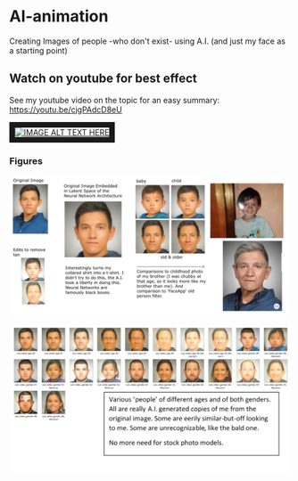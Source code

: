 # AI-animation
Creating Images of people -who don't exist- using A.I. (and just my face as a starting point)

## Watch on youtube for best effect
See my youtube video on the topic for an easy summary:
https://youtu.be/cjgPAdcD8eU

<a href="http://www.youtube.com/watch?feature=player_embedded&v=cjgPAdcD8eU
" target="_blank"><img src="http://img.youtube.com/vi/cjgPAdcD8eU/0.jpg" 
alt="IMAGE ALT TEXT HERE" width="240" height="180" border="10" /></a>

### Figures
![alt text](https://github.com/GeorgeDavila/AI-animation/blob/master/fig1.jpg "Figure 1")

![alt text](https://github.com/GeorgeDavila/AI-animation/blob/master/fig2.png "Figure 2")


